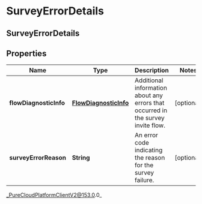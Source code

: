 # SurveyErrorDetails

## SurveyErrorDetails

## Properties

|Name | Type | Description | Notes|
|------------ | ------------- | ------------- | -------------|
| **flowDiagnosticInfo** | [**FlowDiagnosticInfo**](FlowDiagnosticInfo) | Additional information about any errors that occurred in the survey invite flow. | [optional] |
| **surveyErrorReason** | **String** | An error code indicating the reason for the survey failure. | [optional] |



_PureCloudPlatformClientV2@153.0.0_
